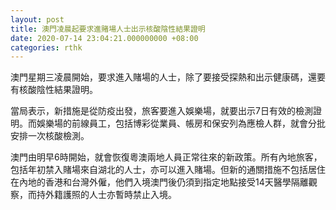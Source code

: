 ```yaml
---
layout: post
title: 澳門凌晨起要求進賭場人士出示核酸陰性結果證明
date: 2020-07-14 23:04:21.000000000 +08:00
categories: rthk
---
```


澳門星期三凌晨開始，要求進入賭場的人士，除了要接受探熱和出示健康碼，還要有核酸陰性結果證明。

當局表示，新措施是從防疫出發，旅客要進入娛樂場，就要出示7日有效的檢測證明。而娛樂場的前線員工，包括博彩從業員、帳房和保安列為應檢人群，就會分批安排一次核酸檢測。

澳門由明早6時開始，就會恢復粵澳兩地人員正常往來的新政策。所有內地旅客，包括年初禁入賭場來自湖北的人士，亦可以進入賭場。但新的通關措施不包括居住在內地的香港和台灣外僱，他們入境澳門後仍須到指定地點接受14天醫學隔離觀察，而持外籍護照的人士亦暫時禁止入境。
